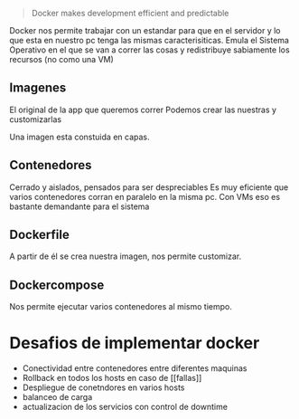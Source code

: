 > Docker makes development efficient and predictable

Docker nos permite trabajar con un estandar para que en el servidor y lo que esta en nuestro pc tenga las mismas caracterisiticas. 
Emula el Sistema Operativo en el que se van a correr las cosas y redistribuye sabiamente los recursos (no como una VM)

## Imagenes 
El original de la app que queremos correr
Podemos crear las nuestras y customizarlas

Una imagen esta constuida en capas.
## Contenedores
Cerrado y aislados, pensados para ser despreciables
Es muy eficiente que varios contenedores corran en paralelo en la misma pc. Con VMs eso es bastante demandante para el sistema

## Dockerfile
A partir de él se crea nuestra imagen, nos permite customizar.

## Dockercompose
Nos permite ejecutar varios contenedores al mismo tiempo.


# Desafios de implementar docker 
- Conectividad entre contenedores entre diferentes maquinas
- Rollback en todos los hosts en caso de [[fallas]] 
- Despliegue de conetndores en varios hosts 
- balanceo de carga 
- actualizacion de los servicios con control de downtime